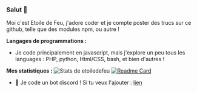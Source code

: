 ### Salut 👋


Moi c'est Etoile de Feu, j'adore coder et je compte poster des trucs sur ce github, telle que des modules npm, ou autre !




**Langages de programmations :**

+ Je code principalement en javascript, mais j'explore un peu tous les languages : PHP, python, Html/CSS, bash, et bien d'autres !

**Mes statistiques :**
![Stats de etoiledefeu](https://github-readme-stats.vercel.app/api?username=etoiledefeu&show_icons=true&theme=tokyonight)
[![Readme Card](https://github-readme-stats.vercel.app/api/pin/?username=etoiledefeu&repo=sbot-documentation)](https://github.com/anuraghazra/github-readme-stats)


+ 🤖 Je code un bot discord ! Si tu veux l'ajouter : [lien](https://top.gg/bot/988866995393024040)
